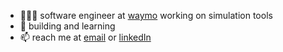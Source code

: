 - 👨🏻‍💻 software engineer at [waymo](https://waymo.com) working on simulation tools
- 🌱 building and learning
- 📫 reach me at [email](mailto:sehoanchoi0124@gmail.com) or [linkedIn](https://www.linkedin.com/in/sehoanc/)
